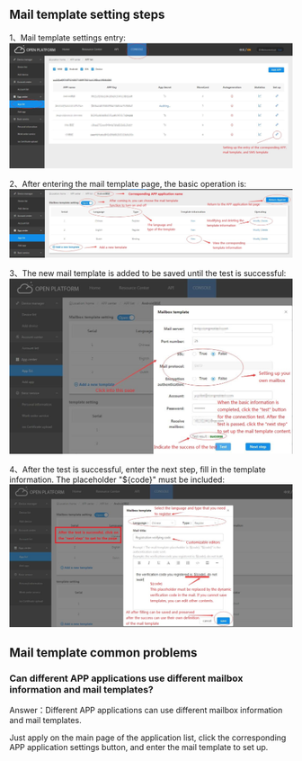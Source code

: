 ## Mail template setting steps

1、Mail template settings entry:
![](../image/enMail1.jpg)

2、After entering the mail template page, the basic operation is:
![](../image/enMail2.jpg)

3、The new mail template is added to be saved until the test is successful:
![](../image/enMail3.jpg)

4、After the test is successful, enter the next step, fill in the template information.
   The placeholder "${code}" must be included:
![](../image/enMail4.jpg)


## Mail template common problems

### Can different APP applications use different mailbox information and mail templates?
Answer：Different APP applications can use different mailbox information and mail templates.
  
   Just apply on the main page of the application list,
   click the corresponding APP application settings button,
   and enter the mail template to set up.